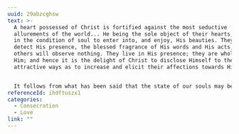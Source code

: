 ```yaml
---
uuid: 29abzcghsw
text: >-
  A heart possessed of Christ is fortified against the most seductive
  allurements of the world... He being the sole object of their hearts, they are
  in the condition of soul to enter into, and enjoy, His beauties. They will
  detect His presence, the blessed fragrance of His words and His acts, where
  others will observe nothing. They live in His presence; they are wholly for
  Him; and hence it is the delight of Christ to disclose Himself to them in such
  attractive ways as to increase and elicit their affections towards Himself.


  It follows from what has been said that the state of our souls may be discerned by the effect produced upon us by the name of Jesus. If our hearts are careless and irresponsive when He is the subject of conversation or presentation, we cannot be in communion with the heart of God. Why even the name of a beloved object on earth will produce pleasurable emotions. How much more should the name of Christ, the object of God's heart — and also of ours if we know Him — awaken within us holy feelings of delight, which can only be expressed in praise and adoration!
referenceId: ihdftuszx1
categories:
  - Consecration
  - Love
link: ""
---
```

